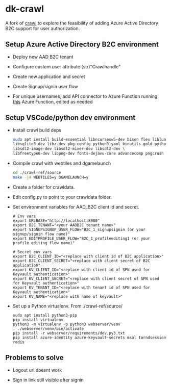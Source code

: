# dk-crawl

A fork of [crawl](https://github.com/crawl/crawl.git) to explore the feasibility of adding Azure Active Directory B2C support for user authorization.

## Setup Azure Active Directory B2C environment

* Deploy new AAD B2C tenant

* Configure custom user attribute (str)"Crawlhandle"

* Create new application and secret

* Create Signup/signin user flow

* For unique usernames, add API connector to Azure Function running [this](https://github.com/dkirby-ms/dkcrawl-uniqueusernames-b2c) Azure Function, edited as needed

## Setup VSCode/python dev environment

* Install crawl build deps

    ```sh
    sudo apt install build-essential libncursesw5-dev bison flex liblua5.1-0-dev \
    libsqlite3-dev libz-dev pkg-config python3-yaml binutils-gold python-is-python3 \
    libsdl2-image-dev libsdl2-mixer-dev libsdl2-dev \
    libfreetype6-dev libpng-dev fonts-dejavu-core advancecomp pngcrush python3-pip
    ```

* Compile crawl with webtiles and dgamelaunch

    ```sh
    cd ./crawl-ref/source
    make -j4 WEBTILES=y DGAMELAUNCH=y
    ```

* Create a folder for crawldata.

* Edit config.py to point to your crawldata folder.

* Set environment variables for AAD_B2C client id and secret.

    ```shell
    # Env vars
    export URLBASE="http://localhost:8080"
    export B2C_TENANT="<your AADB2C tenant name>"
    export SIGNUPSIGNUP_USER_FLOW="B2C_1_signupsignin (or your signup/signin flow name)"
    export EDITPROFILE_USER_FLOW="B2C_1_profileediting1 (or your profile editing flow name)"

    # Secret env vars
    export B2C_CLIENT_ID="<replace with client id of B2C application>"
    export B2C_CLIENT_SECRET="<replace with client secret of B2C application"
    export KV_CLIENT_ID="<replace with client id of SPN used for Keyvault authentication>"
    export KV_CLIENT_SECRET="<replace with client secret of SPN used for Keyvault authentication>"
    export KV_TENANT_ID="<replace with tenant id of SPN used for Keyvault authentication>"
    export KV_NAME="<replace with name of keyvault>"
    ```

* Set up a Python virtualenv. From ./crawl-ref/source/

    ```shell
    sudo apt install python3-pip
    pip install virtualenv
    python3 -m virtualenv -p python3 webserver/venv
    . ./webserver/venv/bin/activate
    pip install -r webserver/requirements/dev.py3.txt
    pip install azure-identity azure-keyvault-secrets msal torndsession redis
    ```

## Problems to solve

* Logout url doesnt work

* Sign in link still visible after signin
